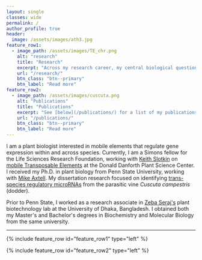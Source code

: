 ```yaml
---
layout: single
classes: wide
permalink: /
author_profile: true
header:
  image: /assets/images/ath3.jpg
feature_row1:
  - image_path: /assets/images/TE_chr.png
    alt: "research"
    title: "Research"
    excerpt: "Across my research career, my central biological questions focus on the evolution, diversity, and regulation of non-genic elements and their role in genome defense and adaptation to environmental cues. See [here](/research/) for more about my current research projects."
    url: "/research/"
    btn_class: "btn--primary"
    btn_label: "Read more"
feature_row2:
  - image_path: /assets/images/cuscuta.png
    alt: "Publications"
    title: "Publications"
    excerpt: "See [below](/publications/) for a list of my publications."
    url: "/publications/"
    btn_class: "btn--primary"
    btn_label: "Read more"
---
```

I am a plant biologist interested in mobile elements that regulate gene expression within and across species. Currently, I am a Simons fellow for the Life Sciences Research Foundation, working with [Keith Slotkin](https://www.danforthcenter.org/our-work/principal-investigators/r-keith-slotkin/) on [mobile Transposable Elements](/projects/te/) at the Donald Danforth Plant Science Center. I received my Ph.D. in plant biology from Penn State University, working with [Mike Axtell](https://sites.psu.edu/axtell/). My dissertation research focused on identifying [trans-species regulatory microRNAs](https://dx.doi.org/10.1038/nature25027) from the parasitic vine _Cuscuta campestris_ (dodder).

Prior to Penn State, I worked as a research associate in [Zeba Seraj's](http://www.du.ac.bd/faculty/faculty_details/BCH/1520/) plant biotechnology lab at the University of Dhaka, Bangladesh. I obtained both my Master's and Bachelor's degrees in Biochemistry and Molecular Biology from the same university.


---
{% include feature_row id="feature_row1" type="left" %}

{% include feature_row id="feature_row2" type="left" %}
